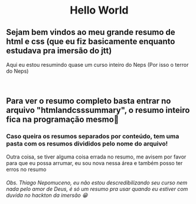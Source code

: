 <!DOCTYPE html>
<html lang="pt-BR"> 
<head> 
    <meta charset="UTF-8">
</head>
<body>
  <h1 style="text-align: center;">Hello World</h1>
  <h2>Sejam bem vindos ao meu grande resumo de html e css (que eu fiz basicamente enquanto estudava pra imersão do jtt)</h2>
  <p>Aqui eu estou resumindo quase um curso inteiro do Neps (Por isso o terror do Neps)</p><br>
  <h2>Para ver o resumo completo basta entrar no arquivo "htmlandcsssummary", o resumo inteiro fica na programação mesmo🤭</h2>
    <h3>Caso queira os resumos separados por conteúdo, tem uma pasta com os resumos divididos pelo nome do arquivo!</h3>
  <p>Outra coisa, se tiver alguma coisa errada no resumo, me avisem por favor para que eu possa arrumar, eu sou nova nessa área e também posso ter erros no resumo</p>
  <h6>Obs. Thiago Nepomuceno, eu não estou descredibilizando seu curso nem nada pelo amor de Deus, é só um resumo pra usar quando eu estiver com duvida no hackton da imersão 😁</h6>
</body>